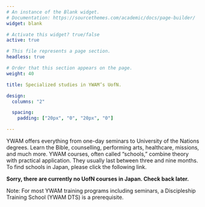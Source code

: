 ```yaml
---
# An instance of the Blank widget.
# Documentation: https://sourcethemes.com/academic/docs/page-builder/
widget: blank

# Activate this widget? true/false
active: true

# This file represents a page section.
headless: true

# Order that this section appears on the page.
weight: 40

title: Specialized studies in YWAM’s UofN.

design:
  columns: "2"

  spacing:
    padding: ["20px", "0", "20px", "0"]

---
```


YWAM offers everything from one-day seminars to University of the Nations degrees. Learn the Bible, counselling, performing arts, healthcare, missions, and much more. YWAM courses, often called “schools,” combine theory with practical application. They usually last between three and nine months. To find schools in Japan, please click the following link.

**Sorry, there are currently no UofN courses in Japan. Check back later.**

Note: For most YWAM training programs including seminars, a Discipleship Training School (YWAM DTS) is a prerequisite.
